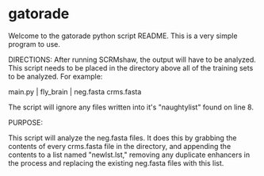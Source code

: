 # gatorade

Welcome to the gatorade python script README. This is a very simple program to use.


DIRECTIONS:
After running SCRMshaw, the output will have to be analyzed. This script needs to be placed in the directory above all of the training sets to be analyzed. For example: 

main.py
|
fly_brain 
|
neg.fasta crms.fasta

The script will ignore any files written into it's "naughtylist" found on line 8. 

PURPOSE:

This script will analyze the neg.fasta files. It does this by grabbing the contents of every crms.fasta file in the directory, and appending the contents to a list named "newlst.lst," removing any duplicate enhancers in the process and replacing the existing neg.fasta files with this list. 

